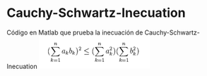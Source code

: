 ﻿# Cauchy-Schwartz-Inecuation
 Código en Matlab que prueba la inecuación de Cauchy-Schwartz-Inecuation
![Ecuation](https://github.com/luisfigueroaa/Cauchy-Schwartz-Inecuation/blob/master/ecuation.png)
